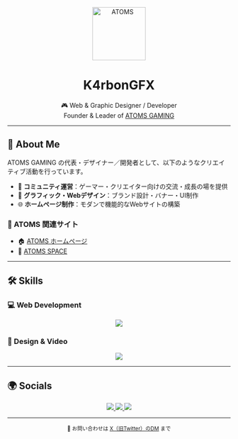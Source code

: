 <p align="center">
  <a href="https://atoms-gaming.com" target="_blank">
    <img src="https://atoms-gaming.com/wp-content/uploads/logo.png" alt="ATOMS" width="120" />
  </a>
</p>

<h1 align="center">K4rbonGFX</h1>

<p align="center">
  🎮 Web & Graphic Designer / Developer<br>
  Founder & Leader of <a href="https://atoms-gaming.com" target="_blank">ATOMS GAMING</a>
</p>

---

## 🧩 About Me

ATOMS GAMING の代表・デザイナー／開発者として、以下のようなクリエイティブ活動を行っています。

- 🧠 **コミュニティ運営**：ゲーマー・クリエイター向けの交流・成長の場を提供
- 🎨 **グラフィック・Webデザイン**：ブランド設計・バナー・UI制作
- 🌐 **ホームページ制作**：モダンで機能的なWebサイトの構築

### 🔗 ATOMS 関連サイト
- 🏠 [ATOMS ホームページ](https://atoms-gaming.com)
- 🌌 [ATOMS SPACE](https://atoms-gaming.space)

---

## 🛠️ Skills

### 💻 Web Development
<p align="center">
  <img src="https://skillicons.dev/icons?i=html,css,scss,js,ts,php,mysql,git,docker,wordpress,nextjs,vercel,supabase,threejs,tailwind" />
</p>

### 🎨 Design & Video
<p align="center">
  <img src="https://skillicons.dev/icons?i=ps,ae,pr" />
</p>

---

## 🌍 Socials

<p align="center">
  <a href="https://twitter.com/K4rbonGFX" target="_blank">
    <img src="https://img.shields.io/badge/X-%231DA1F2.svg?style=for-the-badge&logo=X&logoColor=white" />
  </a>
  <a href="https://www.youtube.com/@K4rbonGFX" target="_blank">
    <img src="https://img.shields.io/badge/YouTube-FF0000.svg?style=for-the-badge&logo=YouTube&logoColor=white" />
  </a>
  <a href="https://www.instagram.com/K4rbonGFX" target="_blank">
    <img src="https://img.shields.io/badge/Instagram-E4405F.svg?style=for-the-badge&logo=Instagram&logoColor=white" />
  </a>
</p>

---

<p align="center">
  <sub>📩 お問い合わせは <a href="https://twitter.com/K4rbonGFX" target="_blank">X（旧Twitter）のDM</a> まで</sub>
</p>
